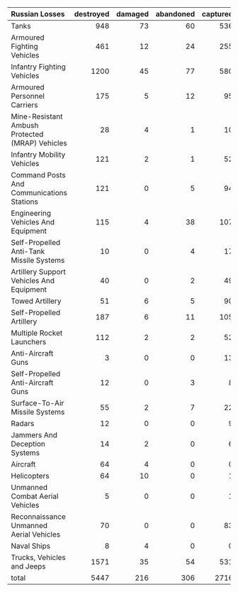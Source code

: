 | Russian Losses                                   |   destroyed |   damaged |   abandoned |   captured |   total |
|:-------------------------------------------------|------------:|----------:|------------:|-----------:|--------:|
| Tanks                                            |         948 |        73 |          60 |        536 |    1617 |
| Armoured Fighting Vehicles                       |         461 |        12 |          24 |        255 |     752 |
| Infantry Fighting Vehicles                       |        1200 |        45 |          77 |        580 |    1902 |
| Armoured Personnel Carriers                      |         175 |         5 |          12 |         95 |     287 |
| Mine-Resistant Ambush Protected  (MRAP) Vehicles |          28 |         4 |           1 |         10 |      43 |
| Infantry Mobility Vehicles                       |         121 |         2 |           1 |         52 |     176 |
| Command Posts And Communications Stations        |         121 |         0 |           5 |         94 |     220 |
| Engineering Vehicles And Equipment               |         115 |         4 |          38 |        107 |     264 |
| Self-Propelled Anti-Tank Missile Systems         |          10 |         0 |           4 |         17 |      31 |
| Artillery Support Vehicles And Equipment         |          40 |         0 |           2 |         49 |      91 |
| Towed Artillery                                  |          51 |         6 |           5 |         90 |     152 |
| Self-Propelled Artillery                         |         187 |         6 |          11 |        105 |     309 |
| Multiple Rocket Launchers                        |         112 |         2 |           2 |         52 |     168 |
| Anti-Aircraft Guns                               |           3 |         0 |           0 |         13 |      16 |
| Self-Propelled Anti-Aircraft Guns                |          12 |         0 |           3 |          8 |      23 |
| Surface-To-Air Missile Systems                   |          55 |         2 |           7 |         22 |      86 |
| Radars                                           |          12 |         0 |           0 |          9 |      21 |
| Jammers And Deception Systems                    |          14 |         2 |           0 |          6 |      22 |
| Aircraft                                         |          64 |         4 |           0 |          0 |      68 |
| Helicopters                                      |          64 |        10 |           0 |          1 |      75 |
| Unmanned Combat Aerial Vehicles                  |           5 |         0 |           0 |          1 |       6 |
| Reconnaissance Unmanned Aerial Vehicles          |          70 |         0 |           0 |         83 |     153 |
| Naval Ships                                      |           8 |         4 |           0 |          0 |      12 |
| Trucks, Vehicles and Jeeps                       |        1571 |        35 |          54 |        531 |    2191 |
| total                                            |        5447 |       216 |         306 |       2716 |    8685 |